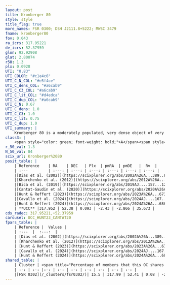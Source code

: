 ```yaml
---
layout: post
title: Kronberger 80
style: style
title_flag: true
more_names: FSR 0300; DSH J2111.8+5222; MWSC 3479
fname: kronberger80
fov: 0.043
ra_icrs: 317.95221
de_icrs: 52.37959
glon: 92.92908
glat: 2.80074
r50: 1.3
plx: 0.0928
UTI: "0.83"
UTI_COLOR: "#c1e4c6"
UTI_C_N_COL: "#e5f4ce"
UTI_C_dens_COL: "#a6cab9"
UTI_C_C3_COL: "#a6cab9"
UTI_C_lit_COL: "#d4edca"
UTI_C_dup_COL: "#a6cab9"
UTI_C_N: 0.67
UTI_C_dens: 1.0
UTI_C_C3: 1.0
UTI_C_lit: 0.75
UTI_C_dup: 1.0
UTI_summary: |
    Kronberger 80 is a moderately populated, very dense object of very high C3 quality. It is well-studied in the literature.<br><br>This object shares a small percentage of members with at least one entry reported in the same catalogue.
class3: |
    <span style="color: green; font-weight: bold;">A</span><span style="color: green; font-weight: bold;">A</span>
r_50_val: 1.3
N_50_val: 84
scix_url: Kronberger%2080
posit_table: |
    | Reference    | RA    | DEC   | Plx  | pmRA  | pmDE   |  Rv  |
    | :---         | :---: | :---: | :---: | :---: | :---: | :---: |
    |[Dias et al. (2002)](https://scixplorer.org/abs/2002A%26A...389..871D) | 317.958 | 52.38 | -- | -3.03 | -3.96 | -- |
    |[Kharchenko et al. (2012)](https://scixplorer.org/abs/2012A%26A...543A.156K) | 317.959 | 52.378 | -- | -3.03 | -3.96 | -- |
    |[Bica et al. (2019)](https://scixplorer.org/abs/2019AJ....157...12B) | 317.954 | 52.381 | -- | -- | -- | -- |
    |[Cantat-Gaudin et al. (2020)](https://scixplorer.org/abs/2020A%26A...640A...1C) | 317.954 | 52.379 | 0.071 | -2.329 | -2.887 | -- |
    |[Hunt & Reffert (2023)](https://scixplorer.org/abs/2023A%26A...673A.114H) | 317.955 | 52.376 | 0.088 | -2.457 | -2.869 | -17.104 |
    |[Cavallo et al. (2024)](https://scixplorer.org/abs/2024AJ....167...12C) | 317.944 | 52.405 | 0.086 | -- | -- | -- |
    |[Hunt & Reffert (2024)](https://scixplorer.org/abs/2024A%26A...686A..42H) | 317.955 | 52.376 | 0.088 | -2.457 | -2.869 | -17.104 |
    | **UCC** |317.952 | 52.38 | 0.093 | -2.43 | -2.866 | 35.673 | 
cds_radec: 317.95221,+52.37959
carousel: UCC_HUNT23_CANTAT20
fpars_table: |
    | Reference |  Values |
    | :---  |  :---:  |
    | [Dias et al. (2002)](https://scixplorer.org/abs/2002A%26A...389..871D) | `E(B-V)=1.29, Dist=1355.0, Age=8.85` |
    | [Kharchenko et al. (2012)](https://scixplorer.org/abs/2012A%26A...543A.156K) | `e_bv=1.291, distance=4976, log_age=8.75` |
    | [Hunt & Reffert (2023)](https://scixplorer.org/abs/2023A%26A...673A.114H) | `AV50=6.374, diffAV50=2.094, MOD50=14.727, logAge50=8.469` |
    | [Cavallo et al. (2024)](https://scixplorer.org/abs/2024AJ....167...12C) | `AV50=5.87, dMod50=12.99, logAge50=7.37, [Fe/H]50=0.85` |
    | [Hunt & Reffert (2024)](https://scixplorer.org/abs/2024A%26A...686A..42H) | `MassJ=5791.60` |
shared_table: |
    | Cluster | <span title="Percentage of members that this OC shares with the ones listed">%</span>   | RA   | DEC   | Plx   | pmRA  | pmDE  | Rv | UTI |
    | :-: | :-: |:-: | :-: | :-: | :-: | :-: | :-: | :-: |
    |[FSR 0302](/_clusters/fsr0302/)| 15.5 | 317.99 | 52.41 | 0.08 | -2.46 | -2.8 | 35.67 |0.3 |
---
```

